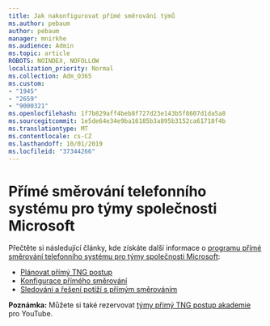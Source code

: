 ```yaml
---
title: Jak nakonfigurovat přímé směrování týmů
ms.author: pebaum
author: pebaum
manager: mnirkhe
ms.audience: Admin
ms.topic: article
ROBOTS: NOINDEX, NOFOLLOW
localization_priority: Normal
ms.collection: Adm_O365
ms.custom:
- "1945"
- "2659"
- "9000321"
ms.openlocfilehash: 1f7b829aff4beb8f727d23e143b5f8607d1da5a8
ms.sourcegitcommit: 1e5de64e34e9ba16185b3a895b3152ca61718f4b
ms.translationtype: MT
ms.contentlocale: cs-CZ
ms.lasthandoff: 10/01/2019
ms.locfileid: "37344266"
---
```

# <a name="phone-system-direct-routing-for-microsoft-teams"></a>Přímé směrování telefonního systému pro týmy společnosti Microsoft

Přečtěte si následující články, kde získáte další informace o [programu přímé směrování telefonního systému pro týmy společnosti Microsoft](https://docs.microsoft.com/MicrosoftTeams/direct-routing-landing-page): 

- [Plánovat přímý TNG postup](https://docs.microsoft.com/MicrosoftTeams/direct-routing-plan)
- [Konfigurace přímého směrování](https://docs.microsoft.com/MicrosoftTeams/direct-routing-configure) 
- [Sledování a řešení potíží s přímým směrováním](https://docs.microsoft.com/MicrosoftTeams/direct-routing-monitor-and-troubleshoot)

**Poznámka:** Můžete si také rezervovat [týmy přímý TNG postup akademie](https://www.youtube.com/watch?v=1ASftX_Msb8&index=10&list=PLaSOUojkSiGnKuE30ckcjnDVkMNqDv0Vl) pro YouTube.